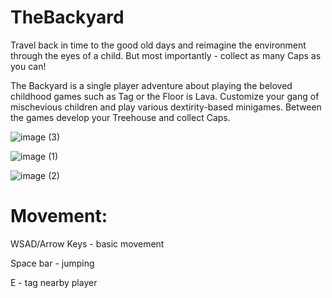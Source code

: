 # TheBackyard
Travel back in time to the good old days and reimagine the environment through the eyes of a child. But most importantly - collect as many Caps as you can!

The Backyard is a single player adventure about playing the beloved childhood games such as Tag or the Floor is Lava. Customize your gang of mischevious children and play various dextirity-based minigames. Between the games develop your Treehouse and collect Caps.

![image (3)](https://github.com/szejkerek/GameJamLublin/assets/69083596/4b6da8d1-18a4-4a0f-bfb0-6113cab05724)

![image (1)](https://github.com/szejkerek/GameJamLublin/assets/69083596/2d27287c-a7ca-436d-9d56-d8a8982531d2)

![image (2)](https://github.com/szejkerek/GameJamLublin/assets/69083596/a1af27ad-bfe9-4a70-a612-9ab950e25ff1)


# Movement:

WSAD/Arrow Keys - basic movement

Space bar - jumping

E - tag nearby player
